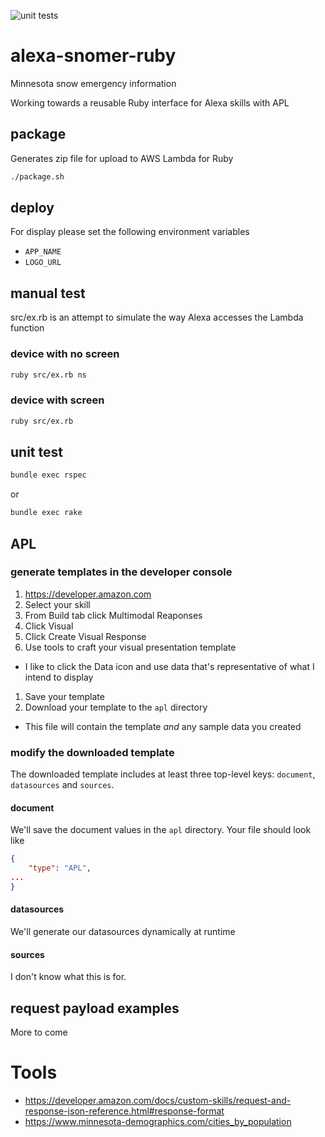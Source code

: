 ![unit tests](https://github.com/eebbesen/alexa-snomer-ruby/workflows/unit%20tests/badge.svg)

# alexa-snomer-ruby
Minnesota snow emergency information

Working towards a reusable Ruby interface for Alexa skills with APL

## package
Generates zip file for upload to AWS Lambda for Ruby
```bash
./package.sh
```

## deploy
For display please set the following environment variables
* `APP_NAME`
* `LOGO_URL`


## manual test
src/ex.rb is an attempt to simulate the way Alexa accesses the Lambda function
### device with no screen
```bash
ruby src/ex.rb ns
```

### device with screen
```bash
ruby src/ex.rb
```

## unit test
```bash
bundle exec rspec
```
or
```bash
bundle exec rake
```

## APL
### generate templates in the developer console
1. https://developer.amazon.com
1. Select your skill
1. From Build tab click Multimodal Reaponses
1. Click Visual
1. Click Create Visual Response
1. Use tools to craft your visual presentation template
* I like to click the Data icon and use data that's representative of what I intend to display
1. Save your template
1. Download your template to the `apl` directory
* This file will contain the template _and_ any sample data you created

### modify the downloaded template
The downloaded template includes at least three top-level keys: `document`, `datasources` and `sources`.

#### document
We'll save the document values in the `apl` directory. Your file should look like
```json
{
    "type": "APL",
...
}
```

#### datasources
We'll generate our datasources dynamically at runtime

#### sources
I don't know what this is for.

## request payload examples
More to come

# Tools
* https://developer.amazon.com/docs/custom-skills/request-and-response-json-reference.html#response-format
* https://www.minnesota-demographics.com/cities_by_population
